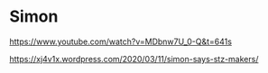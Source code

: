 # Simon
https://www.youtube.com/watch?v=MDbnw7U_0-Q&t=641s


https://xj4v1x.wordpress.com/2020/03/11/simon-says-stz-makers/
